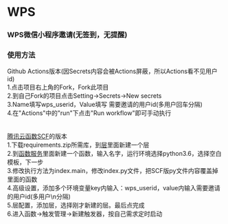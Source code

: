 # WPS
### WPS微信小程序邀请(无签到，无提醒)<br>
### 使用方法<br>
Github Actions版本(因Secrets内容会被Actions屏蔽，所以Actions看不见用户id)<br>
1.点击项目右上角的Fork，Fork此项目<br>
2.到自己Fork的项目点击Setting→Secrets→New secrets<br>
3.Name填写wps_userid，Value填写 需要邀请的用户id(多用户回车分隔)<br>
4.在"Actions"中的"run"下点击"Run workflow"即可手动执行<br>
<br>
<br>
[腾讯云函数SCF](https://console.cloud.tencent.com/scf/index)的版本<br>
1.下载requirements.zip所需库，到[层](https://console.cloud.tencent.com/scf/layer)里面新建一个层<br>
2.到[函数服务](https://console.cloud.tencent.com/scf/list)里面新建一个函数，输入名字，运行环境选择python3.6，选择空白模板，下一步<br>
3.修改执行方法为index.main，修改index.py文件，把SCF版py文件内容覆盖掉里面的函数<br>
4.高级设置，添加多个环境变量key内输入：wps_userid，value内输入需要邀请的用户id(多用户\n分隔)<br>
5.层配置，添加层，选择刚才新建的层。最后点完成<br>
6.进入函数→触发管理→新建触发器，按自己需求定时启动<br>